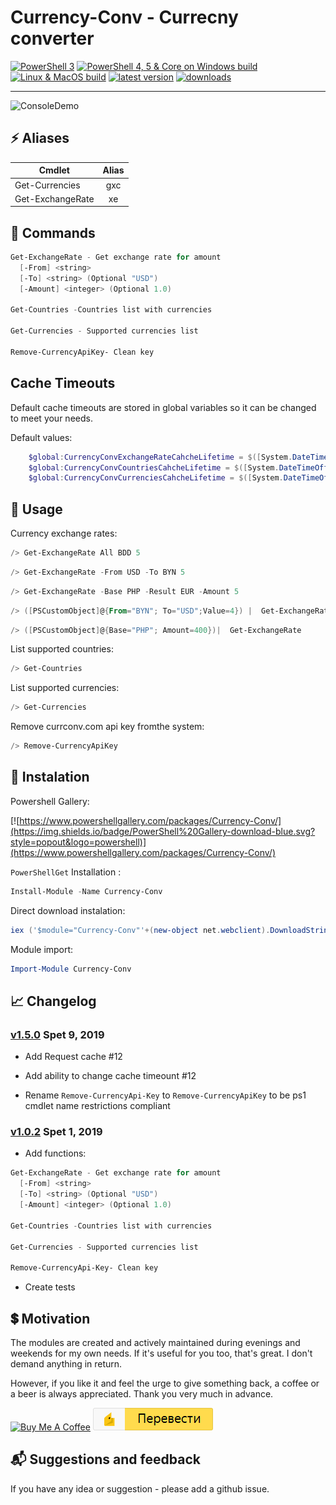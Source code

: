 # Currency-Conv - Currecny converter

[![PowerShell 3](https://dev.azure.com/Stadub-Gh/PowershellScripts/_apis/build/status/Currency-Conv?branchName=master)](https://dev.azure.com/Stadub-Gh/PowershellScripts/_build/latest?definitionId=5&branchName=master)
[![PowerShell 4, 5 & Core on Windows build](https://ci.appveyor.com/api/projects/status/7tmg8wy30ipanjsd?svg=true)](https://ci.appveyor.com/project/stadub/powershellscripts)
[![Linux & MacOS build](https://img.shields.io/travis/stadub/PowershellScripts/master.svg?label=linux/macos+build)](https://travis-ci.org/stadub/PowershellScripts)
[![latest version](https://img.shields.io/powershellgallery/v/Currency-Conv.svg?label=latest+version)](https://www.powershellgallery.com/packages/Currency-Conv/)
[![downloads](https://img.shields.io/powershellgallery/dt/Currency-Conv.svg?label=downloads)](https://www.powershellgallery.com/packages/Currency-Conv)
<!-- [Documentation](https://powershellscripts.readthedocs.io/en/latest/) -->

---------------------

![ConsoleDemo](https://raw.githubusercontent.com/stadub/PowershellScripts/master/Currency-Conv/Assets/demo.gif)


## ⚡ Aliases

| Cmdlet           | Alias |
| -----------------|:-----:|
| Get-Currencies   | gxc   |
| Get-ExchangeRate | xe    |

## 📘 Commands

```powershell
Get-ExchangeRate - Get exchange rate for amount
  [-From] <string>
  [-To] <string> (Optional "USD")
  [-Amount] <integer> (Optional 1.0)

Get-Countries -Countries list with currencies

Get-Currencies - Supported currencies list

Remove-CurrencyApiKey- Clean key
```

## Cache Timeouts

Default cache timeouts are stored in global variables so it can be changed to meet your needs.

Default values:

```powershell
    $global:CurrencyConvExchangeRateCahcheLifetime = $([System.DateTimeOffset]::Now.AddSeconds(60.0))
    $global:CurrencyConvCountriesCahcheLifetime = $([System.DateTimeOffset]::Now.AddHours(15.0))
    $global:CurrencyConvCurrenciesCahcheLifetime = $([System.DateTimeOffset]::Now.AddHours(15.0))
```

## 📃 Usage

Currency exchange rates:

```powershell
/> Get-ExchangeRate All BDD 5
```

```powershell
/> Get-ExchangeRate -From USD -To BYN 5
```

```powershell
/> Get-ExchangeRate -Base PHP -Result EUR -Amount 5
```

```powershell
/> ([PSCustomObject]@{From="BYN"; To="USD";Value=4}) |  Get-ExchangeRate
```

```powershell
/> ([PSCustomObject]@{Base="PHP"; Amount=400})|  Get-ExchangeRate
```

List supported countries:

```powershell
/> Get-Countries
```

List supported currencies:

```powershell
/> Get-Currencies
```

Remove currconv.com api key fromthe system:

```powershell
/> Remove-CurrencyApiKey
```

## 🔨 Instalation

Powershell Gallery:

[![https://www.powershellgallery.com/packages/Currency-Conv/](https://img.shields.io/badge/PowerShell%20Gallery-download-blue.svg?style=popout&logo=powershell)](https://www.powershellgallery.com/packages/Currency-Conv/)

`PowerShellGet` Installation :

```powershell
Install-Module -Name Currency-Conv
```

Direct download instalation:

```powershell
iex ('$module="Currency-Conv"'+(new-object net.webclient).DownloadString('https://raw.githubusercontent.com/stadub/PowershellScripts/master/install.ps1'))
```

Module import:

```powershell
Import-Module Currency-Conv
```

## 📈 Changelog

### [v1.5.0](https://github.com/stadub/PowershellScripts/releases/tag/v0.9.5) Spet 9, 2019

* Add Request cache #12
* Add ability to change cache timeount #12

* Rename `Remove-CurrencyApi-Key` to `Remove-CurrencyApiKey` to be ps1 cmdlet name restrictions compliant

### [v1.0.2](https://github.com/stadub/PowershellScripts/releases/tag/v0.9.0) Spet 1, 2019

* Add functions:

```powershell
Get-ExchangeRate - Get exchange rate for amount
  [-From] <string>
  [-To] <string> (Optional "USD")
  [-Amount] <integer> (Optional 1.0)

Get-Countries -Countries list with currencies

Get-Currencies - Supported currencies list

Remove-CurrencyApi-Key- Clean key
```

* Create tests

## 💲 Motivation

The modules are created and actively maintained during evenings and weekends for my own needs.
If it's useful for you too, that's great. I don't demand anything in return.

However, if you like it and feel the urge to give something back,
a coffee or a beer is always appreciated. Thank you very much in advance.

[![Buy Me A Coffee](https://www.buymeacoffee.com/assets/img/custom_images/purple_img.png)](https://www.buymeacoffee.com/dima)
[![Support by Yandex](https://raw.githubusercontent.com/GitStatic/Resources/master/yaMoney.png)](https://money.yandex.ru/to/410014572567962/200)

<!--   By Paypal [![PayPal.me](https://img.shields.io/badge/PayPal-me-blue.svg?maxAge=2592000)](https://www.paypal.me/dima.by)
 -->

## 📬 Suggestions and feedback

If you have any idea or suggestion - please add a github issue.

<!-- https://www.contributor-covenant.org/version/1/4/code-of-conduct -->
